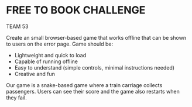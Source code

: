 # FREE TO BOOK CHALLENGE
TEAM 53

Create an small browser-based game that works offline that can be shown to users on the error page. Game should be:
- Lightweight and quick to load
- Capable of running offline
- Easy to understand (simple controls, minimal instructions needed)
- Creative and fun

Our game is a snake-based game where a train carriage collects passengers. Users can see their score and the game also restarts when they fail.
